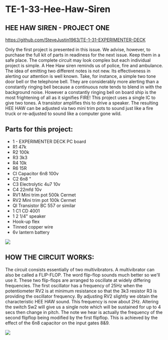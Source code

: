# TE-1-33-Hee-Haw-Siren
## HEE HAW SIREN - PROJECT ONE 
https://github.com/SteveJustin1963/TE-1-31-EXPERIMENTER-DECK

Only the first project is presented in this issue. We advise, however, to purchase the full kit of parts in readiness for the next issue. Keep them in a safe place. The complete circuit may look complex but each individual project is simple.  A Hee Haw siren reminds us of police, fire and ambulance. The idea of emitting two different notes is not new. Its effectiveness in alerting our attention is well known. Take, for instance, a simple two tone door bell or the telephone bell. They are considerably more alerting than a constantly ringing bell because a continuous note tends to blend in with the background noise. However a constantly ringing bell on board ship is the most frightening of all as it signifies FIRE! This project uses a single IC to give two tones. A transistor amplifies this to drive a speaker. The resulting HEE HAW can be adjusted via two mini trim pots to sound just like a fire truck or re-adjusted to sound like a computer gone wild.  

## Parts for this project:
* 1 - EXPERIMENTER DECK PC board
* R1 47k
* R2 100k
* R3 3k3
* R4 10k
* R6 15R
* Cl Capacitor 6n8 100v
* C2 6n8 "
* C3 Electrolytic 4u7 10v
* C4 22mfd 10v
* RV1 Mini trim pot 500k Cermet
* RV2 Mini trim pot 100k Cermet
* Ql Transistor BC 557 or similar
* 1 C1 CD 4001
* 1 2 1/4" speaker
* Hook-up flex
* Tinned copper wire
* 6v lantern battery 

![](https://github.com/SteveJustin1963/TE-1-31-EXPERIMENTER-DECK/blob/master/heehaw-cct.png)

## HOW THE CIRCUIT WORKS:
The circuit consists essentially of two multivibrators. A multivibrator can also be called a FLIP-FLOP. The word flip-flop sounds much better so we'll use it. These two flip-flops are arranged to oscillate at widely differing frequencies. The first oscillator has a frequency of 25Hz when the potentiometer RV2 is at minimum resistance so that the 3k3 resistor R3 is providing the oscillator frequency. By adjusting RV2 slightly we obtain the characteristic HEE HAW sound. This frequency is now about 2Hz. Altering the switch Sw2 will give us a single note which will be sustained for up to 4 secs then change in pitch. The note we hear is actually the frequency of the second flipflop being modified by the first flipflop. This is achieved by the effect of the 6n8 capacitor on the input gates 8&9.  

![](https://github.com/SteveJustin1963/TE-1-33-Hee-Haw-Siren/blob/master/h-h-f.png)
